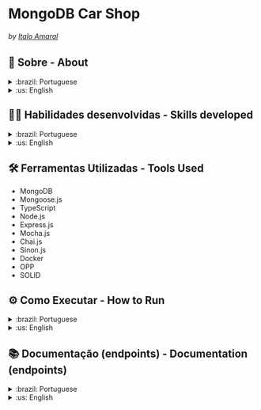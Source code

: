 # MongoDB Car Shop
###### by _[Italo Amaral](https://www.linkedin.com/in/italo-rockenbach-594082132/)_

## :page_with_curl: Sobre - About 

<details>
  <summary>:brazil: Portuguese </summary>

O projeto consolida muito do que foi aprendido desde o início do módulo de Back End, como utilização de Docker, arquiteturação do código seguindo o modelo MSC e criação de APIs RESTful com CRUD completo. No caso deste projeto, nos aprofundamos ainda mais na utilização de SOLID para boa escrita e manutenabilidade do código, bem como utilização de POO e TypeScript para conferir mais robustez ao projeto. Como desafios, tivemos que criar uma API CRUD de uma concessionária, em que é possível ler, criar, editar e deletar veículos (carros e motos) do banco de dados da concessionária. Este projeto utiliza o banco de dados não relacional MongoDB, e para manipulá-lo fizemos uso da ODM Mongoose.

Também foram desenvolvidos testes com cobertura de 100% do projeto, utilizando as ferramentas Mocha, Chai e Sinon.
</details>

<details>
  <summary>:us: English </summary>

The project consolidates much of what was learned since the beginning of the Back End module, such as using Docker, code architecture following the MSC model and creating RESTful APIs with full CRUD. In the case of this project, we delved further into the use of SOLID for good writing and code maintainability, as well as the use of OOP and TypeScript to give the project more robustness. As challenges, we had to create a CRUD API for a dealership, in which it is possible to read, create, edit and delete vehicles (cars and motorcycles) from the dealership database. This project uses the non-relational database MongoDB, and to manipulate it we used ODM Mongoose.

Tests were also developed with 100% coverage of the project, using Mocha, Chai and Sinon tools.

</details>


## :man_technologist: Habilidades desenvolvidas - Skills developed

<details>
  <summary>:brazil: Portuguese </summary>
  
* MongoDB
* Utilização do Mongoose (ODM) para trabalhar com o banco de dados MongoDB
* POO
* Contrução de uma API CRUD utilizando dos preceitos de SOLID
* Testes unitários com: Mocha, Chai e Sinon
</details>

<details>
  <summary>:us: English </summary>
  
* MongoDB
* Use of Mongoose (ODM) to work with the MongoDB database
* OOP
* Construction of a CRUD API using the principles of SOLID
* Unit tests with: Mocha, Chai and Sinon
</details>


## 🛠️ Ferramentas Utilizadas - Tools Used

* MongoDB
* Mongoose.js
* TypeScript
* Node.js
* Express.js
* Mocha.js
* Chai.js
* Sinon.js
* Docker
* OPP
* SOLID


## ⚙️ Como Executar -  How to Run

<details>
  <summary>:brazil: Portuguese </summary>

É necessario ter o Docker instalado.

1. Clone o repositório em uma pasta de preferência

```
git clone git@github.com:ItaloRAmaral/MongoDB-Car-Shop.git
```

2. Entre na pasta raíz do projeto, e instale todas as dependências

```
npm install
```

3. Para rodar o projeto é necessario executar o comando abaixo na raiz do projeto. Isso fará com que os containers docker sejam orquestrados e a aplicação esteja disponível. Esse comando deve ser executado via terminal dentro do diretório onde está o arquivo docker-compose.yml.

```
docker-compose up -d
```
4. Para rodar o servidor com o docker, basta acessar o terminal do container car_shop e rodar o comando abaixo e utilizar o insomnia, postman ou algum software de sua preferencia

```
npm run dev
```

5. Para testar o projeto use o seguinte script no terminal do container car_shop

```
npm run test:coverage
```
</details>

<details>
  <summary>:us: English </summary>

It is necessary to have Docker installed.

1. Clone the repository in a preferred folder

```
git clone git@github.com:ItaloRAmaral/MongoDB-Car-Shop.git
```

2. Enter the root folder of the project, and install all dependencies

```
npm install
```

3. To run the project you need to run the command below in the root of the project. This will make the docker containers be orchestrated and the application will be available. This command must be executed via terminal inside the directory where the docker-compose.yml file is.

```
docker-compose up -d 
```

4. To run the server with docker, just access the car_shop container terminal and run the command below and use insomnia, postman or any software of your preference

```
npm run dev
```

5. To test the project use the following script in the car_shop container terminal

```
npm run test:coverage
```
</details>

## 📚 Documentação (endpoints) - Documentation (endpoints)

<details>
  <summary>:brazil: Portuguese </summary>

### 🚗 Cars
| Método | Funcionalidade | URL |
|---|---|---|
| `POST` | Realiza o cadastro de um veiculo | http://localhost:3001/cars

<details>
  <summary> A estrutura do body da requisição deverá seguir o padrão abaixo:  </summary>
  
```
{
  model: "Ferrari Maranello",
  year: 1963,
  color: "red",
  buyValue: 3500000,
  seatsQty: 2,
  doorsQty: 2
}
```

</details>

<details>
  <summary> A resposta da requisição é a seguinte com status 201  </summary>
  
```
{
   _id: "4edd40c86762e0fb12000003",
  model: "Ferrari Maranello",
  year: 1963,
  color: "red",
  buyValue: 3500000,
  seatsQty: 2,
  doorsQty: 2
}
```

</details>

<details>
  <summary> A requisição irá falhar nos seguintes casos: </summary>
  - A rota retorna erro <code>400</code> caso a requisição receba um objeto vazio; <br>
  - A rota retorna erro <code>400</code> ao tentar criar um carro com quantidade de assentos inferior a 2;<br>
  - A rota retorna erro <code>400</code> ao tentar criar um carro com quantidade de portas inferior a 2;<br>
  - A rota retorna erro <code>400</code> ao tentar criar um carro sem `model`, `year`, `color` e `buyValue`;<br>
  - A rota retorna erro <code>400</code> ao tentar criar um carro sem `doorsQty` e `seatsQty`;<br>
  - Não é possível criar um carro se os atributos `model`, `year`, `color`, `buyValue`, `doorsQty` e `seatsQty` estiverem com tipos errados;<br>
</details>
<br>
<br>

| Método | Funcionalidade | URL |
|---|---|---|
| `GET` | Retorna uma lista de carros cadastrados | http://localhost:3001/cars

<details>
  <summary> A resposta da requisição é a seguinte com status 200  </summary>
  
```
[
  {
    _id: "4edd40c86762e0fb12000003",
    model: "Ferrari Maranello",
    year: 1963,
    color: "red",
    buyValue: 3500000,
    seatsQty: 2,
    doorsQty: 2
  },
  ...
]

```

</details>
<br>
<br>

| Método | Funcionalidade | URL |
|---|---|---|
| `GET` | Retorna um carro atravéz do id | http://localhost:3001/cars/:id

<details>
  <summary> A resposta da requisição é a seguinte com status 200  </summary>
  
```
{
   _id: "4edd40c86762e0fb12000003",
  model: "Ferrari Maranello",
  year: 1963,
  color: "red",
  buyValue: 3500000,
  seatsQty: 2,
  doorsQty: 2
}
```

</details>

<details>
  <summary> A requisição irá falhar nos seguintes casos: </summary>
  - É disparado o erro <code>400</code> <code>Id must have 24 hexadecimal characters</code> caso o id possua menos que 24 caracteres; <br>
  - É disparado o erro <code>404</code> <code>Object not found caso o id possua 24 caracteres</code>, mas seja inválido; <br>
</details>
<br>
<br>

| Método | Funcionalidade | URL |
|---|---|---|
| `PUT` | Atualizar um carro atravéz do id | http://localhost:3001/cars/:id

<details>
  <summary> A resposta da requisição é a seguinte com status 200  </summary>
  
```
{
  _id: "4edd40c86762e0fb12000003",
  model: "Fiat Uno",
  year: 1963,
  color: "blue",
  buyValue: 3500,
  seatsQty: 4,
  doorsQty: 4
}
```

</details>

<details></code>
  <summary> A requisição irá falhar nos seguintes casos: </summary>
- É disparado o erro <code>404</code> <code>Object not found caso o id possua 24 caracteres</code>, mas seja inválido; <br>
- É disparado o erro <code>400</code> <code>Id must have 24 hexadecimal characters</code> caso o id possua menos que 24 caracteres; <br>
- É disparado o erro <code>400</code> caso o <code>body</code> esteja vazio; <br>
</details>
<br>
<br>

| Método | Funcionalidade | URL |
|---|---|---|
| `DELETE` | Deletar um carro atravéz do id | http://localhost:3001/cars/:id

* A resposta da requisição é 204 e sem body em caso de sucesso

<details></code>
  <summary> A requisição irá falhar nos seguintes casos: </summary>
- É disparado o erro <code>404</code> <code>Object not found</code> caso o id possua 24 caracteres, mas seja inválido; <br>
- É disparado o erro <code>400</code> <code>Id must have 24 hexadecimal characters</code> caso o id possua menos que 24 caracteres; <br>
</details>
<br>
<br>


### 🛵 Motorcyle

| Método | Funcionalidade | URL |
|---|---|---|
| `POST` | Realiza o cadastro de uma moto | http://localhost:3001/motorcycles

<details>
  <summary> A estrutura do body da requisição deverá seguir o padrão abaixo:  </summary>
  
```
{
  model: "Honda CG Titan 125",
  year: 1963,
  color: "red",
  buyValue: 3500,
  category: "Street",
  engineCapacity: 125
}
```

</details>

<details>
  <summary> A resposta da requisição é a seguinte com status 201  </summary>
  
```
{
   _id: "4edd40c86762e0fb12000003",
  model: "Honda CG Titan 125",
  year: 1963,
  color: "red",
  buyValue: 3500,
  category: "Street",
  engineCapacity: 125
}
```

</details>

<details>
  <summary> A requisição irá falhar nos seguintes casos: </summary>
- A rota retorna erro <code>400</code> caso a requisição receba um objeto vazio;
- A rota retorna erro <code>400</code> ao tentar criar uma moto com `category` diferente de `Street`, `Custom` ou `Trail`; <br>
- A rota retorna erro <code>400</code> ao tentar criar uma moto com `category` diferente de string; <br>
- A rota retorna erro <code>400</code> ao tentar criar uma moto com `engineCapacity` menor ou igual a zero; <br>
- A rota retorna erro <code>400</code> ao tentar criar uma moto com `engineCapacity` maior que 2500; <br>
- A rota retorna erro <code>400</code> ao tentar criar um moto sem `model`, `year`, `color` e `buyValue`; <br>
- A rota retorna erro <code>400</code> ao tentar criar um moto sem `category` e `engineCapacity`; <br>
- Não é possível criar uma moto se os atributos `model`, `year`, `color`, `buyValue`, `category` e `engineCapacity` estiverem com tipos errados; <br>
</details>
<br>
<br>

| Método | Funcionalidade | URL |
|---|---|---|
| `GET` | Retorna uma lista de motos cadastradas | http://localhost:3001/motorcycles

<details>
  <summary> A resposta da requisição é a seguinte com status 200  </summary>
  
```
[
  {
    _id: "4edd40c86762e0fb12000003",
    model: "Honda CG Titan 125",
    year: 1963,
    color: "red",
    buyValue: 3500,
    category: "Street",
    engineCapacity: 125
  },
  ...
]

```

</details>
<br>
<br>

| Método | Funcionalidade | URL |
|---|---|---|
| `GET` | Retorna uma moto atravéz do id | http://localhost:3001/motorcycles/:id

<details>
  <summary> A resposta da requisição é a seguinte com status 200  </summary>
  
```
{
  _id: "4edd40c86762e0fb12000003",
  model: "Honda CG Titan 125",
  year: 1963,
  color: "red",
  buyValue: 3500,
  category: "Street",
  engineCapacity: 125
}
```

</details>

<details>
  <summary> A requisição irá falhar nos seguintes casos: </summary>
  - É disparado o erro <code>400</code> <code>Id must have 24 hexadecimal characters</code> caso o id possua menos que 24 caracteres; <br>
  - É disparado o erro <code>404</code> <code>Object not found caso o id possua 24 caracteres</code>, mas seja inválido; <br>
</details>
<br>
<br>

| Método | Funcionalidade | URL |
|---|---|---|
| `PUT` | Atualizar uma moto atravéz do id | http://localhost:3001/motorcycles/:id

<details>
  <summary> A resposta da requisição é a seguinte com status 200  </summary>
  
```
{
  _id: "4edd40c86762e0fb12000003",
  model: "Fiat Uno",
  year: 1963,
  color: "blue",
  buyValue: 3500,
  seatsQty: 4,
  doorsQty: 4
}
```

</details>

<details></code>
  <summary> A requisição irá falhar nos seguintes casos: </summary>
- É disparado o erro <code>404</code> <code>Object not found caso o id possua 24 caracteres</code>, mas seja inválido; <br>
- É disparado o erro <code>400</code> <code>Id must have 24 hexadecimal characters</code> caso o id possua menos que 24 caracteres; <br>
- É disparado o erro <code>400</code> caso o <code>body</code> esteja vazio; <br>
</details>
<br>
<br>

| Método | Funcionalidade | URL |
|---|---|---|
| `DELETE` | Deletar uma moto atravéz do id | http://localhost:3001/motorcycles/:id

* A resposta da requisição é 204 e sem body em caso de sucesso

<details></code>
  <summary> A requisição irá falhar nos seguintes casos: </summary>
- É disparado o erro <code>404</code> <code>Object not found</code> caso o id possua 24 caracteres, mas seja inválido; <br>
- É disparado o erro <code>400</code> <code>Id must have 24 hexadecimal characters</code> caso o id possua menos que 24 caracteres; <br>
</details>
<br>
<br>
</details>

<details>
  <summary>:us: English </summary>

### 🚗 Cars

| Method | Functionality | URL |
|---|---|---|
| `POST` | Create a new car | http://localhost:3001/cars

<details>
  <summary> The request body is the following: </summary>
  
```
{
  model: "Fiat Uno",
  year: 1963,
  color: "blue",
  buyValue: 3500,
  seatsQty: 4,
  doorsQty: 4
}
```
</details>

<details>
  <summary> The response is the following with status 201: </summary>
  
```
{
  _id: "4edd40c86762e0fb12000003",
  model: "Fiat Uno",
  year: 1963,
  color: "blue",
  buyValue: 3500,
  seatsQty: 4,
  doorsQty: 4
}
```
</details>

<details>
  <summary> The request will fail in the following cases: </summary>
- The route returns error <code>400</code> when the request receives an empty object; <br>
- The route returns error <code>400</code> when trying to create a car with `seatsQty` less than 2; <br>
- The route returns error <code>400</code> when trying to create a car with `doorsQty` less than 2; <br>
- The route returns error <code>400</code> when trying to create a car without `model`, `year`, `color` and `buyValue`; <br>
- The route returns error <code>400</code> when trying to create a car without `seatsQty` and `doorsQty`; <br>
- The route returns error <code>400</code> when trying to create a car with `model`, `year`, `color`, `buyValue`, `seatsQty` and `doorsQty` with wrong types; <br>
</details>
<br>
<br>

| Method | Functionality | URL |
|---|---|---|
| `GET` | Returns all cars | http://localhost:3001/cars

<details>
  <summary> The response is the following with status 200: </summary>
  
```
[
  {
    _id: "4edd40c86762e0fb12000003",
    model: "Ferrari Maranello",
    year: 1963,
    color: "red",
    buyValue: 3500000,
    seatsQty: 2,
    doorsQty: 2
  },
  ...
]
```
</details>

| Método | Funcionalidade | URL |
|---|---|---|
| `GET` | Returns a car by id | http://localhost:3001/cars/:id

<details>
  <summary> The response is the following with status 200: </summary>
  
```
{
  _id: "4edd40c86762e0fb12000003",
  model: "Fiat Uno",
  year: 1963,
  color: "blue",
  buyValue: 3500,
  seatsQty: 4,
  doorsQty: 4
}
```
</details>

<details>
  <summary> The request will fail in the following cases: </summary>
- The route returns error <code>400</code> when the id has less than 24 characters; <br>
- The route returns error <code>404</code> when the id has 24 characters, but is invalid; <br>
</details>
<br>
<br>

| Method | Functionality | URL |
|---|---|---|
| `PUT` | Update a car by id | http://localhost:3001/cars/:id

<details>
  <summary> The response is the following with status 200: </summary>
  
```
{
  _id: "4edd40c86762e0fb12000003",
  model: "Fiat Uno",
  year: 1963,
  color: "blue",
  buyValue: 3500,
  seatsQty: 4,
  doorsQty: 4
}
```
</details>

<details>
  <summary> The request will fail in the following cases: </summary>

- The route returns error <code>404</code> when the id has 24 characters, but is invalid; <br>
- The route returns error <code>400</code> when the id has less than 24 characters; <br>
- The route returns error <code>400</code> when the request body is empty; <br>
</details>
<br>
<br>

| Method | Functionality | URL |
|---|---|---|
| `DELETE` | Delete a car by id | http://localhost:3001/cars/:id

* The response is 204 and without body in case of success

<details>
  <summary> The request will fail in the following cases: </summary>

- The route returns error <code>404</code> when the id has 24 characters, but is invalid; <br>
- The route returns error <code>400</code> when the id has less than 24 characters; <br>
</details>

### 🏍️ Motorcycles

| Method | Functionality | URL |
|---|---|---|
| `POST` | Create a new motorcycle | http://localhost:3001/motorcycles

<details>
  <summary> The request body is the following: </summary>
  
```
{
  model: "Honda CG 125",
  year: 1980,
  color: "red",
  buyValue: 1500,
  displacement: 125
}
```
</details>

<details>
  <summary> The response is the following with status 201: </summary>
  
```
{
  _id: "4edd40c86762e0fb12000003",
  model: "Honda CG 125",
  year: 1980,
  color: "red",
  buyValue: 1500,
  displacement: 125
}
```
</details>

<details>
  <summary> The request will fail in the following cases: </summary>

- The route returns error <code>400</code> when the request receives an empty object; <br>
- The route returns error <code>400</code> when trying to create a bike with a `category` other than `Street`, `Custom` or `Trail`; <br>
- The route returns error <code>400</code> when trying to create a motorcycle with `category` other than string; <br>
- The route returns error <code>400</code> when trying to create a motorcycle with `engineCapacity` less than or equal to zero; <br>
- The route returns error <code>400</code> when trying to create a motorcycle with `engineCapacity` greater than 2500; <br>
- The route returns error <code>400</code> when trying to create a moto without `category` and `engineCapacity`; <br>
- The route returns error <code>400</code> when trying to create a bike with `model`, `year`, `color`, `buyValue`, `category` and `engineCapacity` with wrong types; <br>
</details>
<br>
<br>

| Method | Functionality | URL |
|---|---|---|
| `GET` | Returns all motorcycles | http://localhost:3001/motorcycles

<details>
  <summary> The response is the following with status 200: </summary>
  
```
[
  {
    _id: "4edd40c86762e0fb12000003",
    model: "Honda CG Titan 125",
    year: 1963,
    color: "red",
    buyValue: 3500,
    category: "Street",
    engineCapacity: 125
  },
  ...
]

```
</details>
<br>
<br>

| Method | Functionality | URL |
|---|---|---|
| `GET` | Returns a motorcycle by id | http://localhost:3001/motorcycles/:id

<details>
  <summary> The response is the following with status 200: </summary>
  
```
{
  _id: "4edd40c86762e0fb12000003",
  model: "Honda CG Titan 125",
  year: 1963,
  color: "red",
  buyValue: 3500,
  category: "Street",
  engineCapacity: 125
}
```
</details>

<details>
  <summary> The request will fail in the following cases: </summary>

  - The route returns error <code>400</code> when the id has less than 24 characters; <br>
  - The route returns error <code>404</code> when the id has 24 characters, but is invalid; <br>
</details>
<br>
<br>

| Method | Functionality | URL |
|---|---|---|
| `PUT` | Update a motorcycle by id | http://localhost:3001/motorcycles/:id

<details>
  <summary> The response is the following with status 200: </summary>
  
```
{
  _id: "4edd40c86762e0fb12000003",
  model: "Honda CG Titan 125",
  year: 1963,
  color: "red",
  buyValue: 3500,
  category: "Street",
  engineCapacity: 125
}
```
</details>

<details>
  <summary> The request will fail in the following cases: </summary>

- The route returns error <code>404</code> when the id has 24 characters, but is invalid; <br>
- The route returns error <code>400</code> when the id has less than 24 characters; <br>
- The route returns error <code>400</code> when the request body is empty; <br>
</details>
<br>
<br>

| Method | Functionality | URL |
|---|---|---|
| `DELETE` | Delete a motorcycle by id | http://localhost:3001/motorcycles/:id

* The response is 204 and without body in case of success

<details>
  <summary> The request will fail in the following cases: </summary>

- The route returns error <code>404</code> when the id has 24 characters, but is invalid; <br>
- The route returns error <code>400</code> when the id has less than 24 characters; <br>
</details>
</details>

